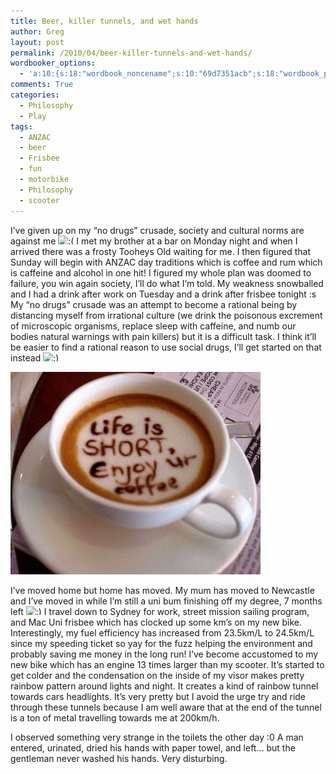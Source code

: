 ```yaml
---
title: Beer, killer tunnels, and wet hands
author: Greg
layout: post
permalink: /2010/04/beer-killer-tunnels-and-wet-hands/
wordbooker_options:
  - 'a:10:{s:18:"wordbook_noncename";s:10:"69d7351acb";s:18:"wordbook_page_post";s:4:"-100";s:18:"wordbook_orandpage";s:1:"2";s:23:"wordbook_default_author";s:1:"2";s:23:"wordbook_extract_length";s:3:"256";s:19:"wordbook_actionlink";s:3:"300";s:26:"wordbooker_publish_default";s:2:"on";s:18:"wordbook_attribute";s:31:"Posted a new post on their blog";s:29:"wordbooker_status_update_text";s:35:": New blog post :  %title% - %link%";s:20:"wordbook_comment_get";s:2:"on";}'
comments: True
categories:
  - Philosophy
  - Play
tags:
  - ANZAC
  - beer
  - Frisbee
  - fun
  - motorbike
  - Philosophy
  - scooter
---
```

I&#8217;ve given up on my &#8220;no drugs&#8221; crusade, society and cultural norms are against me <img src="http://gregology.net/wp-includes/images/smilies/frownie.png" alt=":(" class="wp-smiley" style="height: 1em; max-height: 1em;" /> I met my brother at a bar on Monday night and when I arrived there was a frosty Tooheys Old waiting for me. I then figured that Sunday will begin with ANZAC day traditions which is coffee and rum which is caffeine and alcohol in one hit! I figured my whole plan was doomed to failure, you win again society, I&#8217;ll do what I&#8217;m told. My weakness snowballed and I had a drink after work on Tuesday and a drink after frisbee tonight :s My &#8220;no drugs&#8221; crusade was an attempt to become a rational being by distancing myself from irrational culture (we drink the poisonous excrement of microscopic organisms, replace sleep with caffeine, and numb our bodies natural warnings with pain killers) but it is a difficult task. I think it&#8217;ll be easier to find a rational reason to use social drugs, I&#8217;ll get started on that instead <img src="http://gregology.net/wp-includes/images/smilies/simple-smile.png" alt=":)" class="wp-smiley" style="height: 1em; max-height: 1em;" />

[<img src="/wp-content/uploads/2010/04/like-is-short-enjoy-your-coffee-coffee.jpg" alt="" title="like is short enjoy your coffee coffee" width="400" height="324" class="alignnone size-full wp-image-378" />][1]

I&#8217;ve moved home but home has moved. My mum has moved to Newcastle and I&#8217;ve moved in while I&#8217;m still a uni bum finishing off my degree, 7 months left <img src="http://gregology.net/wp-includes/images/smilies/simple-smile.png" alt=":)" class="wp-smiley" style="height: 1em; max-height: 1em;" /> I travel down to Sydney for work, street mission sailing program, and Mac Uni frisbee which has clocked up some km&#8217;s on my new bike. Interestingly, my fuel efficiency has increased from 23.5km/L to 24.5km/L since my speeding ticket so yay for the fuzz helping the environment and probably saving me money in the long run! I&#8217;ve become accustomed to my new bike which has an engine 13 times larger than my scooter. It&#8217;s started to get colder and the condensation on the inside of my visor makes pretty rainbow pattern around lights and night. It creates a kind of rainbow tunnel towards cars headlights. It&#8217;s very pretty but I avoid the urge try and ride through these tunnels because I am well aware that at the end of the tunnel is a ton of metal travelling towards me at 200km/h.

I observed something very strange in the toilets the other day :0 A man entered, urinated, dried his hands with paper towel, and left&#8230; but the gentleman never washed his hands. Very disturbing.

 [1]: /wp-content/uploads/2010/04/like-is-short-enjoy-your-coffee-coffee.jpg